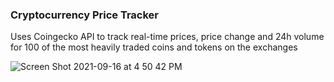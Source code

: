 ### Cryptocurrency Price Tracker

Uses Coingecko API to track real-time prices, price change and 24h volume for 100 of the most heavily traded coins and tokens on the exchanges

![Screen Shot 2021-09-16 at 4 50 42 PM](https://user-images.githubusercontent.com/78054059/133684336-da19318e-3238-480b-a5fb-38171324afa2.png)
